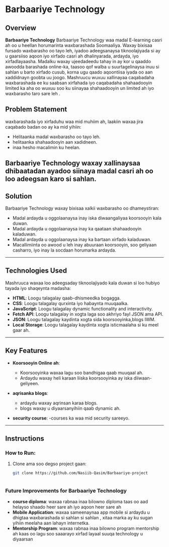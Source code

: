 # Barbaariye Technology

## Overview

**Barbaariye Technology** 
 Barbaariye Technology waa madal E-learning casri ah oo u heellan horumarinta waxbarashada Soomaaliya. Waxay bixisaa fursado waxbarasho oo tayo leh, iyadoo adeegsanaysa tiknoolajiyada si ay u gaarsiiso aqoon iyo xirfado casri ah dhalinyarada, ardayda, iyo xirfadlayaasha. Madalku waxay ujeedadeedu tahay in ay kor u qaaddo awoodda barashada online-ka, taasoo qof walba u suurtagelinaysa inuu si sahlan u barto xirfado cusub, korna ugu qaado aqoontiisa iyada oo aan xaddidnayn goobta uu joogo. Mashruucu wuxuu xallinayaa caqabadaha waxbarashada ee ku saabsan xirfahada iyo caqabadaha shahaadooyin limited ka aha oo wuxuu soo ku siinayaa shahaadooyin un limited ah  iyo waxbarasho taro sare leh .


## Problem Statement

 waxbarashada iyo xirfaduhu  waa mid muhiim ah, laakiin waxaa jira caqabado badan oo ay ka mid yihiin:
- Helitaanka madal waxbarasho oo tayo leh.
- helitaanka shahaadooyin aan xadidneen.
- inaa hesho macalimin ku heelan.

Barbaariye Technology waxay xallinaysaa dhibaatadan ayadoo siinaya madal casri ah oo loo adeegsan karo si sahlan.
---

## Solution

Barbaariye Technology waxay bixisaa xalkii  waxbarasho oo dhameystiran:
- Madal ardayda u oggolaanaysa inay iska diwaangaliyaa koorsooyin kala duwan.
- Madal ardayda u oggolaanaysa inay ka qaataan shahaadooyin kaladuwan.
- Madal ardayda u oggolaanaysa inay ka bartaan xirfado kaladuwan.
- Macallimiinta oo awood u leh inay abuuraan koorsooyin, soo geliyaan casharro, iyo inay la socdaan horumarka ardayda.
---

## Technologies Used

Mashruuca waxaa loo adeegsaday tiknoolajiyado kala duwan si loo hubiyo tayada iyo shaqeynta madasha:


- **HTML**: Loogu talagalay qaab-dhismeedka bogagga.
- **CSS**: Loogu talagalay qurxinta iyo habaynta muuqaalka.
- **JavaScript**: Loogu talagalay dynamic functionality and interactivity.
- **Fetch API**: Loogu talagalay in xogta laga soo akhriyo fayl JSON ama API.
- **JSON**: Loogu talagalay kaydinta xogta sida koorsooyinka,blogs IWM.
- **Local Storage**: Loogu talagalay kaydinta xogta isticmaalaha si ku meel gaar ah.

---

## Key Features

- **Koorsooyin Online ah**:
  - Koorsooyinka waxaa lagu soo bandhigaa qaab muuqaal ah.
  - Ardaydu waxay heli karaan liiska koorsooyinka ay iska diiwaan-geliyeen.
  
- **aqrisanka blogs**:
  - ardaydu waxay aqrinsan karaa blogs.
  - blogs waxay u diyaarsanyihiin qaab dynamic ah.

- **security course**:
  -courses ka waa mid security  sareeyo.


---
## Instructions

### How to Run:
1. Clone ama soo degso project gaan:
   ```bash
   git clone https://github.com/Nasiib-Qasim/Barbaariye-project 
 


### Future Improvements for Barbaariye Technology
 - **course diploma**:
    waxaa rabnaa inaa bilowno diploma taas oo aad helayso shaado heer sare ah iyo aqoon heer sare ah 
- **Mobile Application**:
waxaa sameenaynaa app mobile  si ardaydu u dhigtaa waxbarashada si sahlan si sahlan , xitaa marka ay ku sugan yihiin meelaha aan lahayn  internetka.
- **Mentorship Program**:
  waxaa rabnaa inaa bilowno program mentorship ah kaas oo lagu soo saaarayo xirfad layaal suuqa technology u diyaarsan
